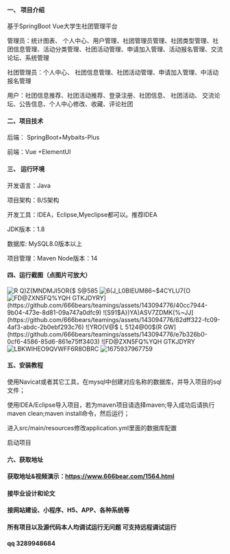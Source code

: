 #### 一、 项目介绍
基于SpringBoot Vue大学生社团管理平台

管理员：统计图表、 个人中心、用户管理、社团管理员管理、社团类型管理、社团信息管理、活动分类管理、社团活动管理、申请加入管理、活动报名管理、交流论坛、系统管理

社团管理员：个人中心、 社团信息管理、社团活动管理、申请加入管理、中活动报名管理

用户：社团信息推荐、社团活动推荐、登录注册、社团信息、 社团活动、 交流论坛、公告信息、个人中心修改、收藏、评论社团

#### 二、项目技术
后端： SpringBoot+Mybaits-Plus

前端：Vue +ElementUI 

#### 三、 运行环境
开发语言：Java

项目架构：B/S架构

开发工具：IDEA，Eclipse,Myeclipse都可以。推荐IDEA

JDK版本：1.8

数据库: MySQL8.0版本以上

项目管理：Maven
Node版本：14
#### 四、运行截图（点图片可放大）
![R Q)Z{MNDMJI5OR{$ S@585](https://github.com/666bears/teamings/assets/143094776/3b7ca295-dc1d-46be-b1fe-66bd4e490fbb)
![6(J_L0BIEUM86~$4CYLU7{O](https://github.com/666bears/teamings/assets/143094776/73403de9-97f7-49c2-90c7-61f4d6ec3d4b)
![FD@ZXN5FQ%YQH` GTKJDYRY](https://github.com/666bears/teamings/assets/143094776/40cc7944-9b04-473e-8d81-09a747a0dfc9)
![S91$A})YA)ASV7ZDMK(%~JJ](https://github.com/666bears/teamings/assets/143094776/82dff322-fc09-4af3-abdc-2b0ebf293c76)
![YRO{V@$ L 5124@00$(R GW](https://github.com/666bears/teamings/assets/143094776/e7b326b0-0cf6-4586-85d6-861e75ff3403)
![FD@ZXN5FQ%YQH` GTKJDYRY](https://github.com/666bears/teamings/assets/143094776/3a5254e2-dce4-43dc-bbb2-04d5300ce0fc)
![LBKWIHEO9`QVWFF6`R8OBRC](https://github.com/666bears/teamings/assets/143094776/198afe7f-839d-4d38-b0fa-9d398c91fc7a)
![1675937967759](https://github.com/666bears/teamings/assets/143094776/4147f7fa-0d16-4714-b035-6f360fd9967b)


#### 五、安装教程
使用Navicat或者其它工具，在mysql中创建对应名称的数据库，并导入项目的sql文件；

使用IDEA/Eclipse导入项目，若为maven项目请选择maven;导入成功后请执行maven clean;maven install命令，然后运行；

进入src/main/resources修改application.yml里面的数据库配置

启动项目
#### 六、获取地址
#### 获取地址&视频演示：https://www.666bear.com/1564.html

#### 接毕业设计和论文
#### 接网站建设、小程序、H5、APP、各种系统等
#### 所有项目以及源代码本人均调试运行无问题 可支持远程调试运行
#### qq 3289948684
